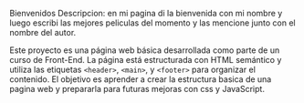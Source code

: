 Bienvenidos
Descripcion:
en mi pagina di la bienvenida con mi nombre y luego escribi las mejores peliculas del momento y las mencione junto con el nombre del autor.

Este proyecto es una página web básica desarrollada como parte de un curso de Front-End.
La página está estructurada con HTML semántico y utiliza las etiquetas `<header>`,
`<main>`, y `<footer>` para organizar el contenido. El objetivo es aprender a crear la estructura basica de una pagina web y prepararla para futuras mejoras con css y JavaScript.